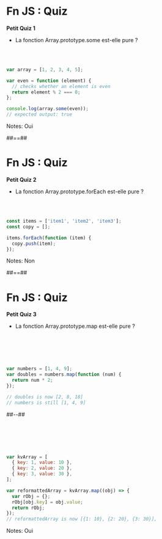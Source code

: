 <!-- .slide: class="with-code"-->

# Fn JS : Quiz

**Petit Quiz 1**

- La fonction Array.prototype.some est-elle pure ?

<br />
<br />

```javascript
var array = [1, 2, 3, 4, 5];

var even = function (element) {
  // checks whether an element is even
  return element % 2 === 0;
};

console.log(array.some(even));
// expected output: true
```

Notes:
Oui

##==##

<!-- .slide: class="with-code"-->

# Fn JS : Quiz

**Petit Quiz 2**

- La fonction Array.prototype.forEach est-elle pure ?

<br />
<br />

```javascript
const items = ['item1', 'item2', 'item3'];
const copy = [];

items.forEach(function (item) {
  copy.push(item);
});
```

Notes:
Non

##==##

<!-- .slide: class="two-column" -->

# Fn JS : Quiz

**Petit Quiz 3**

- La fonction Array.prototype.map est-elle pure ?

<!-- .slide: class="with-code" -->

<br />
<br />
<br />
<br />

```javascript
var numbers = [1, 4, 9];
var doubles = numbers.map(function (num) {
  return num * 2;
});

// doubles is now [2, 8, 18]
// numbers is still [1, 4, 9]
```

##--##

<!-- .slide: class="with-code" -->

<br />
<br />
<br />
<br />

```javascript
var kvArray = [
  { key: 1, value: 10 },
  { key: 2, value: 20 },
  { key: 3, value: 30 },
];

var reformattedArray = kvArray.map((obj) => {
  var rObj = {};
  rObj[obj.key] = obj.value;
  return rObj;
});
// reformattedArray is now [{1: 10}, {2: 20}, {3: 30}],
```

Notes:
Oui
